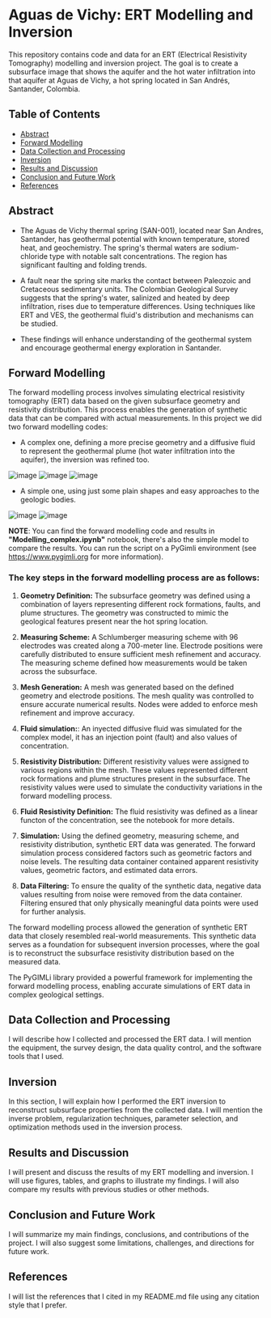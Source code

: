 # Aguas de Vichy: ERT Modelling and Inversion

This repository contains code and data for an ERT (Electrical Resistivity Tomography) modelling and inversion project. The goal is to create a subsurface image that shows the aquifer and the hot water infiltration into that aquifer at Aguas de Vichy, a hot spring located in San Andrés, Santander, Colombia.

## Table of Contents

- [Abstract](#abstract)
- [Forward Modelling](#forward-modelling)
- [Data Collection and Processing](#data-collection-and-processing)
- [Inversion](#inversion)
- [Results and Discussion](#results-and-discussion)
- [Conclusion and Future Work](#conclusion-and-future-work)
- [References](#references)

## Abstract

- The Aguas de Vichy thermal spring (SAN-001), located near San Andres, Santander, has geothermal potential with known temperature, stored heat, and geochemistry. The spring's thermal waters are sodium-chloride type with notable salt concentrations. The region has significant faulting and folding trends.

- A fault near the spring site marks the contact between Paleozoic and Cretaceous sedimentary units. The Colombian Geological Survey suggests that the spring's water, salinized and heated by deep infiltration, rises due to temperature differences. Using techniques like ERT and VES, the geothermal fluid's distribution and mechanisms can be studied. 

- These findings will enhance understanding of the geothermal system and encourage geothermal energy exploration in Santander.

## Forward Modelling

The forward modelling process involves simulating electrical resistivity tomography (ERT) data based on the given subsurface geometry and resistivity distribution. This process enables the generation of synthetic data that can be compared with actual measurements. In this project we did two forward modelling codes:

- A complex one, defining a more precise geometry and a diffusive fluid to represent the geothermal plume (hot water infiltration into the aquifer), the inversion was refined too.

![image](https://github.com/jcmefra/Aguas_Vichy/assets/64992303/504c723e-055c-4c6e-bcae-c667d4aed9c4)
![image](https://github.com/jcmefra/Aguas_Vichy/assets/64992303/813e24c4-b323-40f5-8e4c-85fac0c7a28f)
![image](https://github.com/jcmefra/Aguas_Vichy/assets/64992303/bfca50ff-2218-442e-a7b9-f84777e6ce1a)

- A simple one, using just some plain shapes and easy approaches to the geologic bodies.

![image](https://github.com/jcmefra/Aguas_Vichy/assets/64992303/512cba31-2355-4ec9-be70-3ab360f080ea)
![image](https://github.com/jcmefra/Aguas_Vichy/assets/64992303/38c28379-e33e-4ba5-926f-a35ce5dc2b43)

**NOTE**: You can find the forward modelling code and results in **"Modelling_complex.ipynb"** notebook, there's also the simple model to compare the results. You can run the script on a PyGimli environment (see https://www.pygimli.org for more information).

### The key steps in the forward modelling process are as follows:

1. **Geometry Definition:** The subsurface geometry was defined using a combination of layers representing different rock formations, faults, and plume structures. The geometry was constructed to mimic the geological features present near the hot spring location.

2. **Measuring Scheme:** A Schlumberger measuring scheme with 96 electrodes was created along a 700-meter line. Electrode positions were carefully distributed to ensure sufficient mesh refinement and accuracy. The measuring scheme defined how measurements would be taken across the subsurface.

3. **Mesh Generation:** A mesh was generated based on the defined geometry and electrode positions. The mesh quality was controlled to ensure accurate numerical results. Nodes were added to enforce mesh refinement and improve accuracy.

4. **Fluid simulation:**: An inyected diffusive fluid was simulated for the complex model, it has an injection point (fault) and also values of concentration. 

5. **Resistivity Distribution:** Different resistivity values were assigned to various regions within the mesh. These values represented different rock formations and plume structures present in the subsurface. The resistivity values were used to simulate the conductivity variations in the forward modelling process.

6. **Fluid Resistivity Definition:** The fluid resistivity was defined as a linear functon of the concentration, see the notebook for more details. 

7. **Simulation:** Using the defined geometry, measuring scheme, and resistivity distribution, synthetic ERT data was generated. The forward simulation process considered factors such as geometric factors and noise levels. The resulting data container contained apparent resistivity values, geometric factors, and estimated data errors.

8. **Data Filtering:** To ensure the quality of the synthetic data, negative data values resulting from noise were removed from the data container. Filtering ensured that only physically meaningful data points were used for further analysis.

The forward modelling process allowed the generation of synthetic ERT data that closely resembled real-world measurements. This synthetic data serves as a foundation for subsequent inversion processes, where the goal is to reconstruct the subsurface resistivity distribution based on the measured data.

The PyGIMLi library provided a powerful framework for implementing the forward modelling process, enabling accurate simulations of ERT data in complex geological settings.

## Data Collection and Processing

I will describe how I collected and processed the ERT data. I will mention the equipment, the survey design, the data quality control, and the software tools that I used.

## Inversion

In this section, I will explain how I performed the ERT inversion to reconstruct subsurface properties from the collected data. I will mention the inverse problem, regularization techniques, parameter selection, and optimization methods used in the inversion process.

## Results and Discussion

I will present and discuss the results of my ERT modelling and inversion. I will use figures, tables, and graphs to illustrate my findings. I will also compare my results with previous studies or other methods.

## Conclusion and Future Work

I will summarize my main findings, conclusions, and contributions of the project. I will also suggest some limitations, challenges, and directions for future work.

## References

I will list the references that I cited in my README.md file using any citation style that I prefer.
